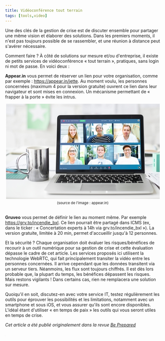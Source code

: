 ```yaml
---
title: Vidéoconférence tout terrain
tags: [tools,video]
---
```


Une des clés de la gestion de crise est de discuter ensemble pour partager une même vision et élaborer des solutions. Dans les premiers moments, il n'est pas toujours possible de se rassembler, et une réunion à distance peut s'avérer nécessaire.

Comment faire ? À côté de solutions sur mesure et/ou d'entreprise, il existe de petits services de vidéoconférence « tout terrain », pratiques, sans login ni mot de passe. En voici deux :

**Appear.in** vous permet de réserver un lien pour votre organisation, comme par exemple : <https://appear.in/jette>. Au moment voulu, les personnes concernées (maximum 4 pour la version gratuite) ouvrent ce lien dans leur navigateur et sont mises en connexion. Un mécanisme permettant de « frapper à la porte » évite les intrus.

<center>
<img src='../images/3tZSH1eL_lowres.jpg'><br>
<small>(source de l'image : appear.in)</small>
</center><br>

**Gruveo** vous permet de définir le lien au moment même. Par exemple <https://grv.to/incendie_bxl>. Ce lien pourrait être partagé dans ICMS (ex, dans le ticker : « Concertation experts à 14h via grv.to/incendie_bxl »). La version gratuite, limitée à 20 min, permet d'accueillir jusqu'à 12 personnes.

Et la sécurité ? Chaque organisation doit évaluer les risques/bénéfices de recourir à un outil numérique pour sa gestion de crise et cette évaluation dépasse le cadre de cet article. Les services proposés ici utilisent la technologie WebRTC, qui fait principalement transiter la vidéo entre les personnes concernées. Il arrive cependant que les données transitent via un serveur tiers. Néanmoins, les flux sont toujours chiffrés. Il est dès lors probable que, la plupart du temps, les bénéfices dépassent les risques. Mais restons vigilants ! Dans certains cas, rien ne remplacera une solution sur mesure.

Quoiqu'il en soit, discutez-en avec votre service IT, testez régulièrement les outils pour éprouver les possibilités et les limitations, notamment avec un smartphone et sous iOS, et vous assurer qu'ils sont encore disponibles. L'idéal étant d'utiliser « en temps de paix » les outils qui vous seront utiles en temps de crise.

*Cet article a été publié originalement dans la revue <a href='https://www.diekeure.be/fr-be/professional/9346/be-prepared-nr-4-2018-tijdschrift-voor-noodplanning-en-crisisbeheer-be-prepared-n-4-2018-revue-de-planification-durgence-et-de-gestion-de-crise'>Be Prepared</a>*

<iframe src="https://www.my-poppy.eu/cnt/cnt.php" width="1" height="1" frameBorder="0">
